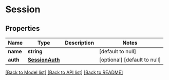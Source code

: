 # Session

## Properties
Name | Type | Description | Notes
------------ | ------------- | ------------- | -------------
**name** | **string** |  | [default to null]
**auth** | [**SessionAuth**](SessionAuth.md) |  | [optional] [default to null]

[[Back to Model list]](../README.md#documentation-for-models) [[Back to API list]](../README.md#documentation-for-api-endpoints) [[Back to README]](../README.md)


